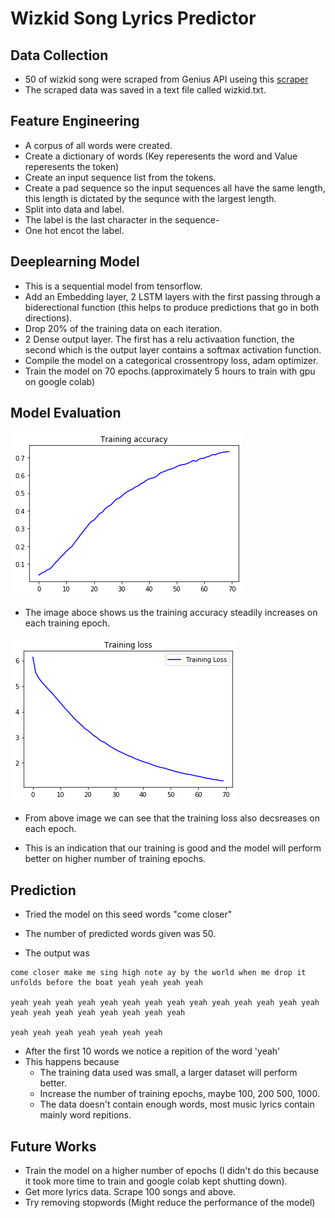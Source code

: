 # Wizkid Song Lyrics Predictor


## Data Collection
- 50 of wizkid song were scraped from Genius API useing this [scraper](https://github.com/geewynn/nlp_projects/blob/master/Wizkid%20Lyrics%20Generator/wizkid_lyrics_scraper.py)
- The scraped data was saved in a text file called wizkid.txt.

## Feature Engineering
- A corpus of all words were created.
- Create a dictionary of words (Key reperesents the word and Value reperesents the token)
- Create an input sequence list from the tokens.
- Create a pad sequence so the input sequences all have the same length, this length is dictated by the sequnce with the largest length.
- Split into data and label.
- The label is the last character in the sequence-
- One hot encot the label.

## Deeplearning Model
- This is a sequential model from tensorflow.
- Add an Embedding layer, 2 LSTM layers with the first passing through a biderectional function (this helps to produce predictions that go in both directions).
- Drop 20% of the training data on each iteration.
- 2 Dense output layer. The first has a relu activaation function, the second which is the output layer contains a softmax activation function.
- Compile the model on a categorical crossentropy loss, adam optimizer.
- Train the model on 70 epochs.(approximately 5 hours to train with gpu on google colab)

## Model Evaluation
![acc](https://github.com/geewynn/nlp_projects/blob/master/Wizkid%20Lyrics%20Generator/images/training.png)

- The image aboce shows us the training accuracy steadily increases on each training epoch.

![loss](https://github.com/geewynn/nlp_projects/blob/master/Wizkid%20Lyrics%20Generator/images/loss.png)

- From above image we can see that the training loss also decsreases on each epoch.

- This is an indication that our training is good and the model will perform better on higher number of training epochs.

## Prediction
- Tried the model on this seed words "come closer"
- The number of predicted words given was 50.

- The output was 

```
come closer make me sing high note ay by the world when me drop it unfolds before the boat yeah yeah yeah yeah 

yeah yeah yeah yeah yeah yeah yeah yeah yeah yeah yeah yeah yeah yeah yeah yeah yeah yeah yeah yeah yeah yeah 

yeah yeah yeah yeah yeah yeah yeah
```

- After the first 10 words we notice a repition of the word 'yeah'
- This happens because 
    - The training data used was small, a larger dataset will perform better.
    - Increase the number of training epochs, maybe 100, 200 500, 1000.
    - The data doesn't contain enough words, most music lyrics contain mainly word repitions.
    
## Future Works
- Train the model on a higher number of epochs (I didn't do this because it took more time to train and google colab kept shutting down).
- Get more lyrics data. Scrape 100 songs and above.
- Try removing stopwords (Might reduce the performance of the model)
